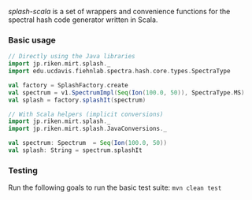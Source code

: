 *splash-scala* is a set of wrappers and convenience functions for the spectral hash code generator written in Scala. 

### Basic usage

```scala
// Directly using the Java libraries
import jp.riken.mirt.splash._
import edu.ucdavis.fiehnlab.spectra.hash.core.types.SpectraType

val factory = SplashFactory.create
val spectrum = v1.SpectrumImpl(Seq(Ion(100.0, 50)), SpectraType.MS)
val splash = factory.splashIt(spectrum)

// With Scala helpers (implicit conversions)
import jp.riken.mirt.splash._
import jp.riken.mirt.splash.JavaConversions._

val spectrum: Spectrum  = Seq(Ion(100.0, 50))
val splash: String = spectrum.splashIt
```

### Testing

Run the following goals to run the basic test suite: `mvn clean test`
